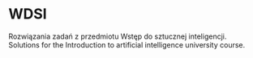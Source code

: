 # WDSI

Rozwiązania zadań z przedmiotu Wstęp do sztucznej inteligencji. </br>
Solutions for the Introduction to artificial intelligence university course.
